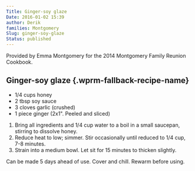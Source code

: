```yaml
---
Title: Ginger-soy glaze
Date: 2016-01-02 15:39
author: Derik
families: Montgomery
Slug: ginger-soy-glaze
Status: published
---
```


Provided by Emma Montgomery for the 2014 Montgomery Family Reunion Cookbook. <!--WPRM Recipe 180-->

<div class="wprm-fallback-recipe">

Ginger-soy glaze {.wprm-fallback-recipe-name}
----------------

<div class="wprm-fallback-recipe-ingredients">

-   1/4 cups honey
-   2 tbsp soy sauce
-   3 cloves garlic (crushed)
-   1 piece ginger (2x1". Peeled and sliced)

</div>

<div class="wprm-fallback-recipe-instructions">

1.  Bring all ingredients and 1/4 cup water to a boil in a small saucepan, stirring to dissolve honey.
2.  Reduce heat to low; simmer. Stir occasionally until reduced to 1/4 cup, 7-8 minutes.
3.  Strain into a medium bowl. Let sit for 15 minutes to thicken slightly.

</div>

<div class="wprm-fallback-recipe-notes">

Can be made 5 days ahead of use. Cover and chill. Rewarm before using.

</div>

</div>

<!--End WPRM Recipe-->
